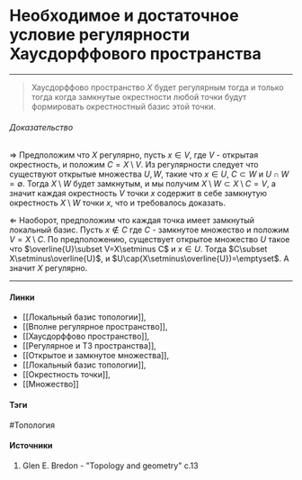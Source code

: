 # Необходимое и достаточное условие регулярности Хаусдорффового пространства
***
>Хаусдорффово пространство $X$ будет регулярным тогда и только тогда когда замкнутые окрестности любой точки будут формировать окрестностный базис этой точки.

###### Доказательство
$\Rightarrow$
Предположим что $X$ регулярно, пусть $x\in V$, где $V$ - открытая окрестность, и положим $C=X\setminus V$. Из регулярности следует что существуют открытые множества $U,W$, такие что $x\in U$, $C\subset W$ и $U\cap W=\emptyset$. Тогда $X\setminus W$ будет замкнутым, и мы получим $X\setminus W\subset X\setminus C=V$, а значит каждая окрестность $V$ точки $x$ содержит в себе замкнутую окрестность $X\setminus W$ точки $x$, что и требовалось доказать.

$\Leftarrow$
Наоборот, предположим что каждая точка имеет замкнутый локальный базис. Пусть $x\notin C$ где $C$ - замкнутое множество и положим $V=X\setminus C$. По предположению, существует открытое множество $U$ такое что $\overline{U}\subset V=X\setminus C$ и $x\in U$. Тогда $C\subset X\setminus\overline{U}$, и $U\cap(X\setminus\overline{U})=\emptyset$. А значит $X$ регулярно.
***
#### Линки
- [[Локальный базис топологии]],
- [[Вполне регулярное пространство]],
- [[Хаусдорффово пространство]],
- [[Регулярное и T3 пространства]],
- [[Открытое и замкнутое множества]],
- [[Локальный базис топологии]],
- [[Окрестность точки]],
- [[Множество]]
#### Тэги
 #Топология 
#### Источники
1. Glen E. Bredon - "Topology and geometry" c.13